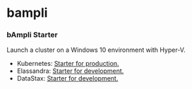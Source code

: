 # bampli
### bAmpli Starter 

Launch a cluster on a Windows 10 environment with Hyper-V.

- Kubernetes: [Starter for production.](./kubernetes.md)
- Elassandra: [Starter for development.](elassandra/README.md)
- DataStax: [Starter for development.](datastax/README.md)
